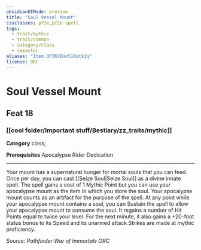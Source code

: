 ```yaml
---
obsidianUIMode: preview
title: "Soul Vessel Mount"
cssclasses: pf2e,pf2e-spell
tags:
  - trait/mythic
  - trait/common
  - category/class
  - remaster
aliases: "Item.QPZKVBHo51BatkIq"
license: ORC
---
```

# Soul Vessel Mount
## Feat 18
### [[cool folder/Important stuff/Bestiary/zz_traits/mythic]]

**Category** class; 



**Prerequisites** Apocalypse Rider Dedication
* * *
Your mount has a supernatural hunger for mortal souls that you can feed. Once per day, you can cast [[Seize Soul|Seize Soul]] as a divine innate spell. The spell gains a cost of 1 Mythic Point but you can use your apocalypse mount as the item in which you store the soul. Your apocalypse mount counts as an artifact for the purpose of the spell. At any point while your apocalypse mount contains a soul, you can Sustain the spell to allow your apocalypse mount to consume the soul. It regains a number of Hit Points equal to twice your level. For the next minute, it also gains a +20-foot status bonus to its Speed and its unarmed attack Strikes are made at mythic proficiency.

*Source: Pathfinder War of Immortals*
*ORC*
